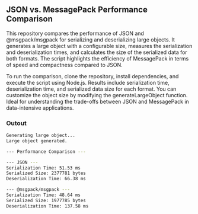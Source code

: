 ## JSON vs. MessagePack Performance Comparison

This repository compares the performance of JSON and @msgpack/msgpack for serializing and deserializing large objects. It generates a large object with a configurable size, measures the serialization and deserialization times, and calculates the size of the serialized data for both formats. The script highlights the efficiency of MessagePack in terms of speed and compactness compared to JSON.

To run the comparison, clone the repository, install dependencies, and execute the script using Node.js. Results include serialization time, deserialization time, and serialized data size for each format. You can customize the object size by modifying the generateLargeObject function. Ideal for understanding the trade-offs between JSON and MessagePack in data-intensive applications.

### Outout

```bash 
Generating large object...
Large object generated.

--- Performance Comparison ---

--- JSON ---
Serialization Time: 51.53 ms
Serialized Size: 2377781 bytes
Deserialization Time: 66.38 ms

--- @msgpack/msgpack ---
Serialization Time: 48.64 ms
Serialized Size: 1977785 bytes
Deserialization Time: 137.58 ms
```


